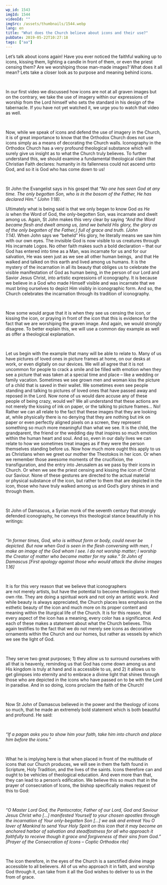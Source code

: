 ```yaml
---
wp_id: 1543
imgId: 1544
videoId: ""
imgSrc: /assets/thumbnails/1544.webp
lang: en
title: "What does the Church believe about icons and their use?"
pubDate: 2019-05-22T10:27:18
tags: ["aa"]
---
```


<p><span data-contrast="auto">Let’s</span><span data-contrast="auto"> talk about icons again! Have you ever noticed the faithful walking up to icons, kissing them, lighting a candle in front of them, or even the priest censing them? Are we worshiping those man-made images? What does it all mean? </span><span data-contrast="auto">Lets</span><span data-contrast="auto"> take a </span><span data-contrast="auto">closer look as to purpose and meaning behind icons. </span><span data-ccp-props="{&quot;201341983&quot;:0,&quot;335559739&quot;:200,&quot;335559740&quot;:276}"> </span></p>
<p><span data-contrast="auto"> </span></p>
<p><span data-contrast="auto">In our first video we discussed how icons are not at all graven images but on the contrary, we take the use of imagery within our expressions of worship from the Lord himself who sets the standard in his design of the tabernacle. If you have not yet watched it, we urge you to watch that video as well. </span><span data-ccp-props="{&quot;201341983&quot;:0,&quot;335559739&quot;:200,&quot;335559740&quot;:276}"> </span></p>
<p><span data-ccp-props="{&quot;201341983&quot;:0,&quot;335559739&quot;:200,&quot;335559740&quot;:276}"> </span></p>
<p><span data-contrast="auto">Now, while we speak of icons and defend the use of imagery in the Church, it is of great importance to know that the Orthodox Church does not use icons simply as a </span><span data-contrast="auto">means of decorating the Church walls. Iconography in the Orthodox Church has a very profound theological substance which will surely give us insight as to what the Church truly believes. To further understand this, we should examine a fundamental theological claim that Christian Faith </span><span data-contrast="auto">declares:</span><span data-contrast="auto"> humanity in its fallenness could not ascend unto God, and so it is God who has come down to us! </span><span data-ccp-props="{&quot;201341983&quot;:0,&quot;335559739&quot;:200,&quot;335559740&quot;:276}"> </span></p>
<p><span data-ccp-props="{&quot;201341983&quot;:0,&quot;335559739&quot;:200,&quot;335559740&quot;:276}"> </span></p>
<p><span data-contrast="auto">St John the Evangelist says in his gospel that “</span><i><span data-contrast="auto">No one has seen God at any time. The only begotten Son, who is in the bosom of the Father, He has declared Him.</span></i><i><span data-contrast="auto">”</span></i><i><span data-contrast="auto"> (John 1:18)</span></i><span data-contrast="auto">. </span><span data-ccp-props="{&quot;201341983&quot;:0,&quot;335559739&quot;:200,&quot;335559740&quot;:276}"> </span></p>
<p><span data-contrast="auto">Ultimately what is being said is that we only began to know God </span><i><span data-contrast="auto">as He is</span></i><span data-contrast="auto"> when the Word of God, the only-begotten Son, was incarnate and dwelt among us. Again, St John makes this very clear by saying </span><i><span data-contrast="auto">“And the Word became flesh and dwelt among us, </span></i><i><span data-contrast="auto">(</span></i><i><span data-contrast="auto">and we beheld His glory,</span></i><i><span data-contrast="auto"> </span></i><i><span data-contrast="auto">the glory as of the only begotten of the Father,) full of grace and truth.</span></i><i><span data-contrast="auto"> (John 1:14)</span></i><i><span data-contrast="auto">.</span></i><span data-contrast="auto"> When John says we “beheld” His glory, he literally means we saw him with our own eyes. The invisible God is now visible to us creatures through His incarnate Logos. No other faith makes such a bold declaration – that our God has entered into time as a Man, was incarnate for us and for our salvation, He was seen just as we see all other human beings,  and that He walked and talked on this earth and lived among us humans. It is the mystery of the incarnation in all its beauty that obliges us to celebrate the visible manifestation of God as human being, in the person of our Lord and Savior Jesus Christ, into artistic expressions of iconography. It is because we believe in a God who made Himself visible and was incarnate that we must bring ourselves to depict Him visibly in iconographic form. And so, the Church celebrates the incarnation through its tradition of iconography.  </span><span data-ccp-props="{&quot;201341983&quot;:0,&quot;335559739&quot;:200,&quot;335559740&quot;:276}"> </span></p>
<p>&nbsp;</p>
<p><span data-contrast="auto">Now some would argue that it is when they see us censing the icon, or kissing the icon, or praying in front of the icon that this is evidence for the fact that we are worshiping the graven image. And again, we would strongly disagree. To better explain this, we will use a common day example as well as offer a theological explanation.  </span><span data-ccp-props="{&quot;201341983&quot;:0,&quot;335559739&quot;:200,&quot;335559740&quot;:276}"> </span></p>
<p><span data-ccp-props="{&quot;201341983&quot;:0,&quot;335559739&quot;:200,&quot;335559740&quot;:276}"> </span></p>
<p><span data-contrast="auto">Let us begin with the example that many will be able to relate to. Many of us have pictures of loved ones in picture frames at home, on our desks at work, or even digitally on our devices. We will all agree that it is not uncommon for people to crack a smile and be filled with emotion when they see a picture that was taken at a special time and place – like a wedding or family vacation. Sometimes we see grown men and woman kiss the picture of a child that is saved in their wallet. We sometimes even see people standing and talking to pictures of loved ones that have passed away and reposed in the Lord. Now none of us would dare accuse any of these people of being </span><span data-contrast="auto">crazy,</span><span data-contrast="auto"> would we? We all understand that these actions are not merely the kissing of ink on paper, or the talking to picture frames&#8230; No! Rather we can all relate to the fact that these images that they are looking at, while </span><span data-contrast="auto">physically</span><span data-contrast="auto"> there is no denying that they are nothing but ink on paper or even perfectly aligned pixels on a screen, they represent something so much more meaningful </span><span data-contrast="auto">than what we see</span><span data-contrast="auto">. It is the child, the grandparent, the friend or the wedding day that inspires so much emotion within the human heart and soul. And so, even in our daily lives we can relate to how we sometimes treat images as if they were the person themselves standing before us. Now how much more ought this apply to us as Christians when we greet our mother the Theotokos in her icon. Or when we remember those awesome moments of the crucifixion, the transfiguration, and the entry into Jerusalem as we pass by their icons in Church. Or when we see the priest censing and kissing the icon of Christ our Saviour. None of these gestures are directed to the actual material or </span><span data-contrast="auto">physical </span><span data-contrast="auto">substance of the icon, but rather to them that are depicted in the icon, those who have truly walked among us and God’s glory </span><span data-contrast="auto">shines</span><span data-contrast="auto"> in and through them. </span><span data-ccp-props="{&quot;201341983&quot;:0,&quot;335559739&quot;:200,&quot;335559740&quot;:276}"> </span></p>
<p><span data-ccp-props="{&quot;201341983&quot;:0,&quot;335559739&quot;:200,&quot;335559740&quot;:276}"> </span></p>
<p><span data-contrast="auto">St John of Damascus, a Syrian monk of the seventh century that strongly defended iconography, he conveys this theological stance beautifully in his writings: </span><span data-ccp-props="{&quot;201341983&quot;:0,&quot;335559739&quot;:200,&quot;335559740&quot;:276}"> </span></p>
<p><span data-ccp-props="{&quot;201341983&quot;:0,&quot;335559739&quot;:200,&quot;335559740&quot;:276}"> </span></p>
<p><i><span data-contrast="auto">“In former times, God, who is without form or body, could never be depicted. But now when God is seen in the flesh conversing with men, I make an image of the God whom I see. I do not worship matter; I worship the Creator of matter who became matter for my sake.” St John of Damascus</span></i><i><span data-contrast="auto"> </span></i><i><span data-contrast="auto">[First apology against those who would attack the divine images 1.16]</span></i><span data-ccp-props="{&quot;201341983&quot;:0,&quot;335559739&quot;:200,&quot;335559740&quot;:276}"> </span></p>
<p><span data-ccp-props="{&quot;201341983&quot;:0,&quot;335559739&quot;:200,&quot;335559740&quot;:276}"> </span></p>
<p><span data-contrast="auto">It is for this very reason that we believe that iconographers are </span><span data-contrast="auto">not </span><span data-contrast="auto">merely </span><span data-contrast="auto">artists, but</span><span data-contrast="auto"> have the potential to become theologians in their own rite. They are doing a spiritual work and not only an artistic work. And while beauty is always appreciated, the Church places less emphasis on the esthetic beauty of the icon and much more on its proper content and meaning within the liturgical life of the Church. It is for this reason, that every aspect of the icon has a meaning, every color has a significance. And each of these makes a statement about what the Church believes. This again testifies to the fact that we do not merely see icons as decorative ornaments within the Church and our homes, but rather as vessels by which we see the light of God. </span><span data-ccp-props="{&quot;201341983&quot;:0,&quot;335559739&quot;:200,&quot;335559740&quot;:276}"> </span></p>
<p><span data-ccp-props="{&quot;201341983&quot;:0,&quot;335559739&quot;:200,&quot;335559740&quot;:276}"> </span></p>
<p><span data-contrast="auto">They serve two great purposes; 1) they allow us to surround ourselves with all that is heavenly, reminding us that God has come down among us and His kingdom is truly at hand and is accessible to us, and 2) it allows us to get glimpses into eternity and to embrace a divine light that shines through those who </span><span data-contrast="auto">are </span><span data-contrast="auto">depicted in the icons who have passed on to be with the Lord in paradise. And in so doing, icons proclaim the faith of the Church!</span><span data-ccp-props="{&quot;201341983&quot;:0,&quot;335559739&quot;:200,&quot;335559740&quot;:276}"> </span></p>
<p><span data-ccp-props="{&quot;201341983&quot;:0,&quot;335559739&quot;:200,&quot;335559740&quot;:276}"> </span></p>
<p><span data-contrast="auto">Now St John of Damascus believed in the power and the theology of icons so much, that he made an extremely bold statement which is both beautiful and profound. He said: </span><span data-ccp-props="{&quot;201341983&quot;:0,&quot;335559739&quot;:200,&quot;335559740&quot;:276}"> </span></p>
<p><span data-ccp-props="{&quot;201341983&quot;:0,&quot;335559739&quot;:200,&quot;335559740&quot;:276}"> </span></p>
<p><i><span data-contrast="auto">“If a pagan asks you to show him your faith, take him into church and place him before the icons.”</span></i><span data-ccp-props="{&quot;201341983&quot;:0,&quot;335559739&quot;:200,&quot;335559740&quot;:276}"> </span></p>
<p><span data-ccp-props="{&quot;201341983&quot;:0,&quot;335559739&quot;:200,&quot;335559740&quot;:276}"> </span></p>
<p><span data-contrast="auto">What he is implying here is that when placed in front of the multitude of icons that our Church produces, we will see in them the faith found in Scripture, Holy Tradition, and the lives of the saints. Icons therefore can and ought to be vehicles of theological education. And even more than that, they can lead to a person’s edification. We believe this so much that in the prayer of consecration of Icons</span><span data-contrast="auto">, the bishop </span><span data-contrast="auto">specifically makes request of this to God: </span><span data-ccp-props="{&quot;201341983&quot;:0,&quot;335559739&quot;:200,&quot;335559740&quot;:276}"> </span></p>
<p><span data-ccp-props="{&quot;201341983&quot;:0,&quot;335559739&quot;:200,&quot;335559740&quot;:276}"> </span></p>
<p><i><span data-contrast="auto">“O Master Lord God, the Pantocrator, Father of our Lord, God and Saviour Jesus Christ who […] manifested Yourself to your chosen apostles through the incarnation of Your only-begotten Son […] we ask and entreat You O lover of Mankind to send Your Holy Spirit on this icon that it may become an anchored harbor of salvation and steadfastness for all who approach it faithfully to receive though it grace and forgiveness of their sins from God.” [Prayer of the Consecration of Icons – Coptic Orthodox rite] </span></i><span data-ccp-props="{&quot;201341983&quot;:0,&quot;335559739&quot;:200,&quot;335559740&quot;:276}"> </span></p>
<p><span data-ccp-props="{&quot;201341983&quot;:0,&quot;335559739&quot;:200,&quot;335559740&quot;:276}"> </span></p>
<p><span data-contrast="auto">The </span><span data-contrast="auto">icon</span><span data-contrast="auto"> therefore, in the eyes of the Church is a sanctified divine image accessible to all believers. All of us who approach it in faith, and worship God through it, can take from it all the God wishes to deliver to us in the from of grace.</span></p>
